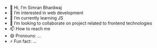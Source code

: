 - 👋 Hi, I’m Simran Bhardwaj
- 👀 I’m interested in web development
- 🌱 I’m currently learning JS
- 💞️ I’m looking to collaborate on project related to frontend technologies
- 📫 How to reach me 
- 😄 Pronouns: ...
- ⚡ Fun fact: ...

<!---
simranB1706/simranB1706 is a ✨ special ✨ repository because its `README.md` (this file) appears on your GitHub profile.
You can click the Preview link to take a look at your changes.
--->
